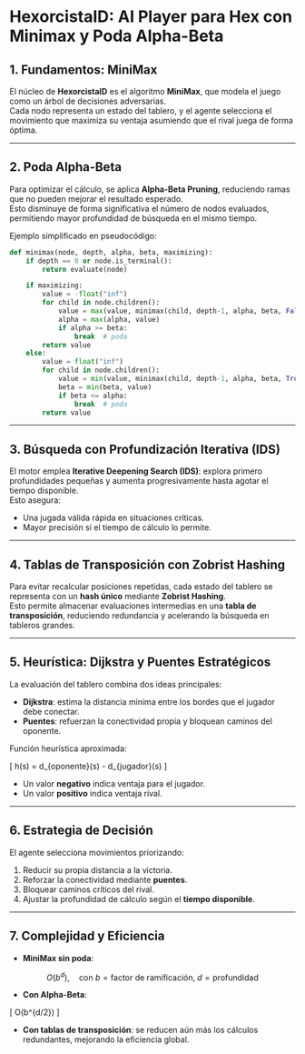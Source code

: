 # HexorcistaID: AI Player para Hex con Minimax y Poda Alpha-Beta  

## 1. Fundamentos: MiniMax  
El núcleo de **HexorcistaID** es el algoritmo **MiniMax**, que modela el juego como un árbol de decisiones adversarias.  
Cada nodo representa un estado del tablero, y el agente selecciona el movimiento que maximiza su ventaja asumiendo que el rival juega de forma óptima.  

---

## 2. Poda Alpha-Beta  
Para optimizar el cálculo, se aplica **Alpha-Beta Pruning**, reduciendo ramas que no pueden mejorar el resultado esperado.  
Esto disminuye de forma significativa el número de nodos evaluados, permitiendo mayor profundidad de búsqueda en el mismo tiempo.  

Ejemplo simplificado en pseudocódigo:  

```python
def minimax(node, depth, alpha, beta, maximizing):
    if depth == 0 or node.is_terminal():
        return evaluate(node)

    if maximizing:
        value = -float("inf")
        for child in node.children():
            value = max(value, minimax(child, depth-1, alpha, beta, False))
            alpha = max(alpha, value)
            if alpha >= beta:
                break  # poda
        return value
    else:
        value = float("inf")
        for child in node.children():
            value = min(value, minimax(child, depth-1, alpha, beta, True))
            beta = min(beta, value)
            if beta <= alpha:
                break  # poda
        return value
```

---

## 3. Búsqueda con Profundización Iterativa (IDS)  
El motor emplea **Iterative Deepening Search (IDS)**: explora primero profundidades pequeñas y aumenta progresivamente hasta agotar el tiempo disponible.  
Esto asegura:  

- Una jugada válida rápida en situaciones críticas.  
- Mayor precisión si el tiempo de cálculo lo permite.  

---

## 4. Tablas de Transposición con Zobrist Hashing  
Para evitar recalcular posiciones repetidas, cada estado del tablero se representa con un **hash único** mediante **Zobrist Hashing**.  
Esto permite almacenar evaluaciones intermedias en una **tabla de transposición**, reduciendo redundancia y acelerando la búsqueda en tableros grandes.  

---

## 5. Heurística: Dijkstra y Puentes Estratégicos  
La evaluación del tablero combina dos ideas principales:  

- **Dijkstra**: estima la distancia mínima entre los bordes que el jugador debe conectar.  
- **Puentes**: refuerzan la conectividad propia y bloquean caminos del oponente.  

Función heurística aproximada:  

\[
h(s) = d_{oponente}(s) - d_{jugador}(s)
\]

- Un valor **negativo** indica ventaja para el jugador.  
- Un valor **positivo** indica ventaja rival.  

---

## 6. Estrategia de Decisión  
El agente selecciona movimientos priorizando:  

1. Reducir su propia distancia a la victoria.  
2. Reforzar la conectividad mediante **puentes**.  
3. Bloquear caminos críticos del rival.  
4. Ajustar la profundidad de cálculo según el **tiempo disponible**.  

---

## 7. Complejidad y Eficiencia  
- **MiniMax sin poda**:  

$$
O(b^d), \quad \text{con } b = \text{factor de ramificación}, \; d = \text{profundidad}
$$

- **Con Alpha-Beta**:  

\[
O(b^{d/2})
\]

- **Con tablas de transposición**: se reducen aún más los cálculos redundantes, mejorando la eficiencia global.  

